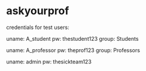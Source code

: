 # askyourprof

credentials for test users:

uname: A_student
pw: thestudent123
group: Students

uname: A_professor
pw: theprof123
group: Professors

uname: admin
pw: thesickteam123
